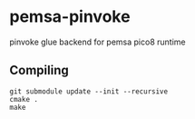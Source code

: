 # pemsa-pinvoke
pinvoke glue backend for pemsa pico8 runtime

## Compiling

```
git submodule update --init --recursive
cmake .
make
```
